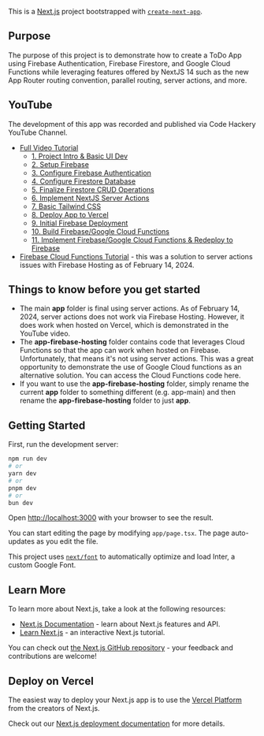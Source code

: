 This is a [Next.js](https://nextjs.org/) project bootstrapped with [`create-next-app`](https://github.com/vercel/next.js/tree/canary/packages/create-next-app).

## Purpose
The purpose of this project is to demonstrate how to create a ToDo App using Firebase Authentication, Firebase Firestore, and Google Cloud Functions while leveraging features offered by NextJS 14 such as the new App Router routing convention, parallel routing, server actions, and more.

## YouTube
The development of this app was recorded and published via Code Hackery YouTube Channel.  

* [Full Video Tutorial](https://youtu.be/C3iYBxO8Iao)
    * [1.  Project Intro & Basic UI Dev](https://youtu.be/2qkdFs6JnSg)
    * [2.  Setup Firebase](https://youtu.be/3EopFCiYMpI)
    * [3.  Configure Firebase Authentication](https://youtu.be/-ujFiFTT-8g)
    * [4.  Configure Firestore Database](https://youtu.be/jNR23KQu4S8)
    * [5.  Finalize Firestore CRUD Operations](https://youtu.be/KzYnpWonVoI)
    * [6.  Implement NextJS Server Actions](https://youtu.be/wxWjz3NGXZg)
    * [7.  Basic Tailwind CSS](https://youtu.be/BvTp2y8deN0)
    * [8.  Deploy App to Vercel](https://youtu.be/X1Ti9ibOf-g)
    * [9.  Initial Firebase Deployment](https://youtu.be/yXwgof1Qvss)
    * [10.  Build Firebase/Google Cloud Functions](https://youtu.be/jB_KZ5aaLKo)
    * [11.  Implement Firebase/Google Cloud Functions & Redeploy to Firebase](https://youtu.be/lGD7E3BlkbE)
* [Firebase Cloud Functions Tutorial](https://youtu.be/A77JMPOdMdc) - this was a solution to server actions issues with Firebase Hosting as of February 14, 2024.

##  Things to know before you get started
- The main <b>app</b> folder is final using server actions.  As of February 14, 2024, server actions does not work via Firebase Hosting.  However, it does work when hosted on Vercel, which is demonstrated in the YouTube video.
- The <b>app-firebase-hosting</b> folder contains code that leverages Cloud Functions so that the app can work when hosted on Firebase.  Unfortunately, that means it's not using server actions.  This was a great opportunity to demonstrate the use of Google Cloud functions as an alternative solution.  You can access the Cloud Functions code here.
-  If you want to use the <b>app-firebase-hosting</b> folder, simply rename the current <b>app</b> folder to something different (e.g. app-main) and then rename the <b>app-firebase-hosting</b> folder to just <b>app</b>.

## Getting Started

First, run the development server:

```bash
npm run dev
# or
yarn dev
# or
pnpm dev
# or
bun dev
```

Open [http://localhost:3000](http://localhost:3000) with your browser to see the result.

You can start editing the page by modifying `app/page.tsx`. The page auto-updates as you edit the file.

This project uses [`next/font`](https://nextjs.org/docs/basic-features/font-optimization) to automatically optimize and load Inter, a custom Google Font.

## Learn More

To learn more about Next.js, take a look at the following resources:

- [Next.js Documentation](https://nextjs.org/docs) - learn about Next.js features and API.
- [Learn Next.js](https://nextjs.org/learn) - an interactive Next.js tutorial.

You can check out [the Next.js GitHub repository](https://github.com/vercel/next.js/) - your feedback and contributions are welcome!

## Deploy on Vercel

The easiest way to deploy your Next.js app is to use the [Vercel Platform](https://vercel.com/new?utm_medium=default-template&filter=next.js&utm_source=create-next-app&utm_campaign=create-next-app-readme) from the creators of Next.js.

Check out our [Next.js deployment documentation](https://nextjs.org/docs/deployment) for more details.

